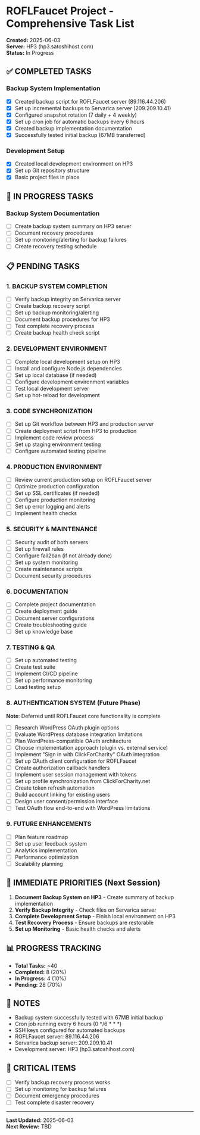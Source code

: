 # ROFLFaucet Project - Comprehensive Task List

**Created:** 2025-06-03  
**Server:** HP3 (hp3.satoshihost.com)  
**Status:** In Progress

## ✅ COMPLETED TASKS

### Backup System Implementation
- [x] Created backup script for ROFLFaucet server (89.116.44.206)
- [x] Set up incremental backups to Servarica server (209.209.10.41)
- [x] Configured snapshot rotation (7 daily + 4 weekly)
- [x] Set up cron job for automatic backups every 6 hours
- [x] Created backup implementation documentation
- [x] Successfully tested initial backup (67MB transferred)

### Development Setup
- [x] Created local development environment on HP3
- [x] Set up Git repository structure
- [x] Basic project files in place

## 🔄 IN PROGRESS TASKS

### Backup System Documentation
- [ ] Create backup system summary on HP3 server
- [ ] Document recovery procedures
- [ ] Set up monitoring/alerting for backup failures
- [ ] Create recovery testing schedule

## 📋 PENDING TASKS

### 1. BACKUP SYSTEM COMPLETION
- [ ] Verify backup integrity on Servarica server
- [ ] Create backup recovery script
- [ ] Set up backup monitoring/alerting
- [ ] Document backup procedures for HP3
- [ ] Test complete recovery process
- [ ] Create backup health check script

### 2. DEVELOPMENT ENVIRONMENT
- [ ] Complete local development setup on HP3
- [ ] Install and configure Node.js dependencies
- [ ] Set up local database (if needed)
- [ ] Configure development environment variables
- [ ] Test local development server
- [ ] Set up hot-reload for development

### 3. CODE SYNCHRONIZATION
- [ ] Set up Git workflow between HP3 and production server
- [ ] Create deployment script from HP3 to production
- [ ] Implement code review process
- [ ] Set up staging environment testing
- [ ] Configure automated testing pipeline

### 4. PRODUCTION ENVIRONMENT
- [ ] Review current production setup on ROFLFaucet server
- [ ] Optimize production configuration
- [ ] Set up SSL certificates (if needed)
- [ ] Configure production monitoring
- [ ] Set up error logging and alerts
- [ ] Implement health checks

### 5. SECURITY & MAINTENANCE
- [ ] Security audit of both servers
- [ ] Set up firewall rules
- [ ] Configure fail2ban (if not already done)
- [ ] Set up system monitoring
- [ ] Create maintenance scripts
- [ ] Document security procedures

### 6. DOCUMENTATION
- [ ] Complete project documentation
- [ ] Create deployment guide
- [ ] Document server configurations
- [ ] Create troubleshooting guide
- [ ] Set up knowledge base

### 7. TESTING & QA
- [ ] Set up automated testing
- [ ] Create test suite
- [ ] Implement CI/CD pipeline
- [ ] Set up performance monitoring
- [ ] Load testing setup

### 8. AUTHENTICATION SYSTEM (Future Phase)
**Note**: Deferred until ROFLFaucet core functionality is complete
- [ ] Research WordPress OAuth plugin options
- [ ] Evaluate WordPress database integration limitations
- [ ] Plan WordPress-compatible OAuth architecture
- [ ] Choose implementation approach (plugin vs. external service)
- [ ] Implement "Sign in with ClickForCharity" OAuth integration
- [ ] Set up OAuth client configuration for ROFLFaucet
- [ ] Create authorization callback handlers
- [ ] Implement user session management with tokens
- [ ] Set up profile synchronization from ClickForCharity.net
- [ ] Create token refresh automation
- [ ] Build account linking for existing users
- [ ] Design user consent/permission interface
- [ ] Test OAuth flow end-to-end with WordPress limitations

### 9. FUTURE ENHANCEMENTS
- [ ] Plan feature roadmap
- [ ] Set up user feedback system
- [ ] Analytics implementation
- [ ] Performance optimization
- [ ] Scalability planning

## 🎯 IMMEDIATE PRIORITIES (Next Session)

1. **Document Backup System on HP3** - Create summary of backup implementation
2. **Verify Backup Integrity** - Check files on Servarica server
3. **Complete Development Setup** - Finish local environment on HP3
4. **Test Recovery Process** - Ensure backups are restorable
5. **Set up Monitoring** - Basic health checks and alerts

## 📊 PROGRESS TRACKING

- **Total Tasks:** ~40
- **Completed:** 8 (20%)
- **In Progress:** 4 (10%)
- **Pending:** 28 (70%)

## 📝 NOTES

- Backup system successfully tested with 67MB initial backup
- Cron job running every 6 hours (0 */6 * * *)
- SSH keys configured for automated backups
- ROFLFaucet server: 89.116.44.206
- Servarica backup server: 209.209.10.41
- Development server: HP3 (hp3.satoshihost.com)

## 🚨 CRITICAL ITEMS

- [ ] Verify backup recovery process works
- [ ] Set up monitoring for backup failures
- [ ] Document emergency procedures
- [ ] Test complete disaster recovery

---

**Last Updated:** 2025-06-03  
**Next Review:** TBD

